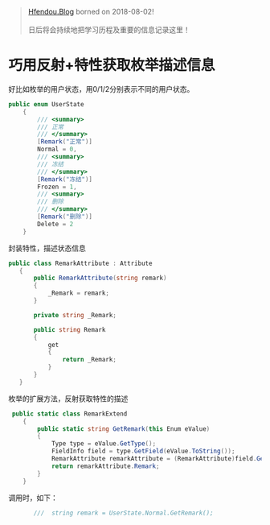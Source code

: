 > [Hfendou.Blog](http://hfendou.gitbub.io) borned on 2018-08-02!<br><br>
> 日后将会持续地把学习历程及重要的信息记录这里！

# 巧用反射+特性获取枚举描述信息


好比如枚举的用户状态，用0/1/2分别表示不同的用户状态。

```C#
public enum UserState
    {
        /// <summary>
        /// 正常
        /// </summary>
        [Remark("正常")]
        Normal = 0,
        /// <summary>
        /// 冻结
        /// </summary>
        [Remark("冻结")]
        Frozen = 1,
        /// <summary>
        /// 删除
        /// </summary>
        [Remark("删除")]
        Delete = 2
    }
```

封装特性，描述状态信息

 ```C#   
public class RemarkAttribute : Attribute
    {
        public RemarkAttribute(string remark)
        {
            _Remark = remark;
        }

        private string _Remark;

        public string Remark
        {
            get
            {
                return _Remark;
            }
        }        
    }
 ```

枚举的扩展方法，反射获取特性的描述

```C#      
 public static class RemarkExtend
    {
        public static string GetRemark(this Enum eValue)
        {
            Type type = eValue.GetType();
            FieldInfo field = type.GetField(eValue.ToString());
            RemarkAttribute remarkAttribute = (RemarkAttribute)field.GetCustomAttribute(typeof(RemarkAttribute));
            return remarkAttribute.Remark;
        }
    }
```     
 
调用时，如下：

 ```C#        
        ///  string remark = UserState.Normal.GetRemark();
```  